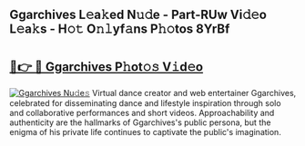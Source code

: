 ## Ggarchives L𝚎a𝚔ed N𝚞𝚍e - Part-RUw Vi𝚍𝚎o L𝚎a𝚔s - H𝚘𝚝 O𝚗𝚕yf𝚊ns P𝚑𝚘tos 8YrBf

# <h2><a href="http://kf27jt7.oniu.top/?m=Ggarchives">🔗👉 🔴 Ggarchives P𝚑ot𝚘𝚜 V𝚒d𝚎o</a></h2>

[![Ggarchives Nu𝚍e𝚜](https://i.imgur.com/0qMVB7G.gif)](http://kf27jt7.oniu.top/?m=Ggarchives)
Virtual dance creator and web entertainer Ggarchives, celebrated for disseminating dance and lifestyle inspiration through solo and collaborative performances and short videos. Approachability and authenticity are the hallmarks of Ggarchives's public persona, but the enigma of his private life continues to captivate the public's imagination.  
